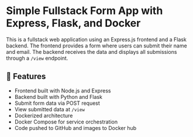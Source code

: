 # Simple Fullstack Form App with Express, Flask, and Docker

This is a fullstack web application using an Express.js frontend and a Flask backend. The frontend provides a form where users can submit their name and email. The backend receives the data and displays all submissions through a `/view` endpoint.

## 🚀 Features

- Frontend built with Node.js and Express
- Backend built with Python and Flask
- Submit form data via POST request
- View submitted data at `/view`
- Dockerized architecture
- Docker Compose for service orchestration
- Code pushed to GitHub and images to Docker hub



